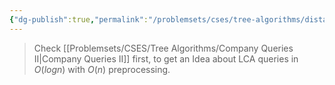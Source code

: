 ```yaml
---
{"dg-publish":true,"permalink":"/problemsets/cses/tree-algorithms/distance-queries/","created":"2023-11-13T14:53:46.631+05:30","updated":"2023-11-13T14:55:18.990+05:30"}
---
```



> Check [[Problemsets/CSES/Tree Algorithms/Company Queries II\|Company Queries II]] first, to get an Idea about LCA queries in $O(log n)$ with $O(n)$ preprocessing.